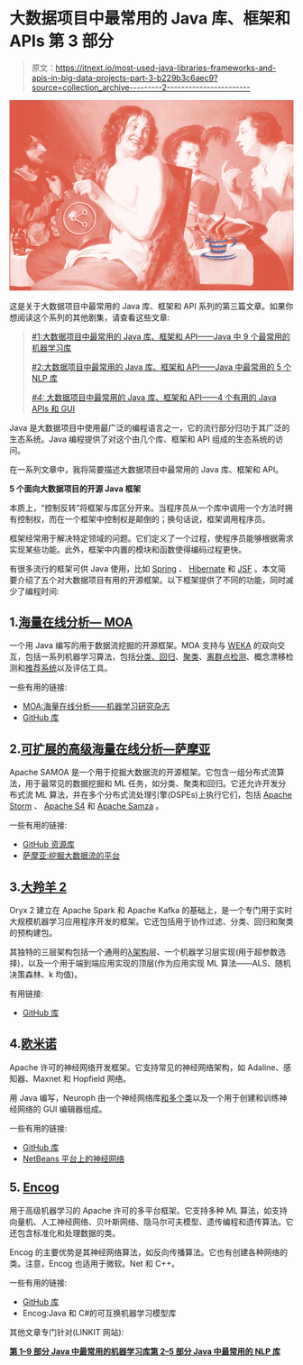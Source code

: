 # 大数据项目中最常用的 Java 库、框架和 APIs 第 3 部分

> 原文：<https://itnext.io/most-used-java-libraries-frameworks-and-apis-in-big-data-projects-part-3-b229b3c6aec9?source=collection_archive---------2----------------------->

![](img/7b4ace910db6a3b24d606e708145ed5a.png)

这是关于大数据项目中最常用的 Java 库、框架和 API 系列的第三篇文章。如果你想阅读这个系列的其他剧集，请查看这些文章:

> [#1:大数据项目中最常用的 Java 库、框架和 API——Java 中 9 个最常用的机器学习库](/most-used-java-libraries-frameworks-and-apis-in-big-data-projects-part-1-c1728f1c26b0)
> 
> [#2:大数据项目中最常用的 Java 库、框架和 API——Java 中最常用的 5 个 NLP 库](/most-used-java-libraries-frameworks-and-apis-in-big-data-projects-part-2-72263d03d147)
> 
> [*#4:* 大数据项目中最常用的 Java 库、框架和 API——4 个有用的 Java APIs 和 GUI](/most-used-java-libraries-frameworks-and-apis-in-big-data-projects-part-4-8ee50cda8162)

Java 是大数据项目中使用最广泛的编程语言之一，它的流行部分归功于其广泛的生态系统。Java 编程提供了对这个由几个库、框架和 API 组成的生态系统的访问。

在一系列文章中，我将简要描述大数据项目中最常用的 Java 库、框架和 API。

**5 个面向大数据项目的开源 Java 框架**

本质上，“控制反转”将框架与库区分开来。当程序员从一个库中调用一个方法时拥有控制权，而在一个框架中控制权是颠倒的；换句话说，框架调用程序员。

框架经常用于解决特定领域的问题。它们定义了一个过程，使程序员能够根据需求实现某些功能。此外，框架中内置的模块和函数使得编码过程更快。

有很多流行的框架可供 Java 使用，比如 [Spring](https://projects.spring.io/spring-framework/) 、 [Hibernate](https://github.com/hibernate/hibernate-orm) 和 [JSF](https://javaserverfaces.java.net/) 。本文简要介绍了五个对大数据项目有用的开源框架。以下框架提供了不同的功能，同时减少了编程时间:

## 1.[海量在线分析— MOA](http://moa.cms.waikato.ac.nz/)

一个用 Java 编写的用于数据流挖掘的开源框架。MOA 支持与 [WEKA](http://www.cs.waikato.ac.nz/ml/weka/) 的双向交互，包括一系列机器学习算法，包括[分类、回归](http://moa.cms.waikato.ac.nz/details/classification/)、[聚类](http://moa.cms.waikato.ac.nz/details/stream-clustering/)、[离群点检测](http://moa.cms.waikato.ac.nz/details/outlier-detection/)、概念漂移检测和[推荐系统](http://moa.cms.waikato.ac.nz/details/recommender-systems/)以及评估工具。

一些有用的链接:

*   [MOA:海量在线分析——机器学习研究杂志](http://www.jmlr.org/papers/volume11/bifet10a/bifet10a.pdf)
*   [GitHub 库](https://github.com/Waikato/moa)

## 2.[可扩展的高级海量在线分析—萨摩亚](http://samoa.incubator.apache.org/)

Apache SAMOA 是一个用于挖掘大数据流的开源框架。它包含一组分布式流算法，用于最常见的数据挖掘和 ML 任务，如分类、聚类和回归。它还允许开发分布式流 ML 算法，并在多个分布式流处理引擎(DSPEs)上执行它们，包括 [Apache Storm](https://samoa.incubator.apache.org/documentation/Executing-SAMOA-with-Apache-Storm.html) 、 [Apache S4](https://samoa.incubator.apache.org/documentation/Executing-SAMOA-with-Apache-S4.html) 和 [Apache Samza](https://samoa.incubator.apache.org/documentation/Executing-SAMOA-with-Apache-Samza.html) 。

一些有用的链接:

*   [GitHub 资源库](https://github.com/apache/incubator-samoa)
*   [萨摩亚:挖掘大数据流的平台](https://melmeric.files.wordpress.com/2013/04/samoa-a-platform-for-mining-big-data-streams.pdf)

## 3.[大羚羊 2](http://oryx.io/)

Oryx 2 建立在 Apache Spark 和 Apache Kafka 的基础上，是一个专门用于实时大规模机器学习应用程序开发的框架。它还包括用于协作过滤、分类、回归和聚类的预构建包。

其独特的三层架构包括一个通用的[λ架构](http://lambda-architecture.net/)层、一个机器学习层实现(用于超参数选择)，以及一个用于端到端应用实现的顶层(作为应用实现 ML 算法——ALS、随机决策森林、k 均值)。

有用链接:

*   [GitHub 库](https://github.com/michelsalib/oryx)

## 4.[欧米诺](http://neuroph.sourceforge.net/)

Apache 许可的神经网络开发框架。它支持常见的神经网络架构，如 Adaline、感知器、Maxnet 和 Hopfield 网络。

用 Java 编写，Neuroph 由一个神经网络库[和多个类](http://neuroph.sourceforge.net/javadoc/index.html)以及一个用于创建和训练神经网络的 GUI 编辑器组成。

一些有用的链接:

*   [GitHub 库](https://github.com/neuroph/neuroph)
*   [NetBeans 平台上的神经网络](http://www.oracle.com/technetwork/articles/java/nbneural-317387.html)

## 5. [Encog](http://www.heatonresearch.com/encog)

用于高级机器学习的 Apache 许可的多平台框架。它支持多种 ML 算法，如支持向量机、人工神经网络、贝叶斯网络、隐马尔可夫模型、遗传编程和遗传算法。它还包含标准化和处理数据的类。

Encog 的主要优势是其神经网络算法，如反向传播算法。它也有创建各种网络的类。注意，Encog 也适用于微软。Net 和 C++。

一些有用的链接:

*   [GitHub 库](https://github.com/encog)
*   Encog:Java 和 C#的可互换机器学习模型库

其他文章专门针对(LINKIT 网站):

[**第 1–9 部分 Java 中最常用的机器学习库**](/knowledge-base/268/Most_used_Java_libraries_frameworks_and_APIs_in_big_data_projects_part_1)[**第 2–5 部分 Java 中最常用的 NLP 库**](/knowledge-base/270/Most_used_Java_libraries_frameworks_and_APIs_in_big_data_projects_part_2)